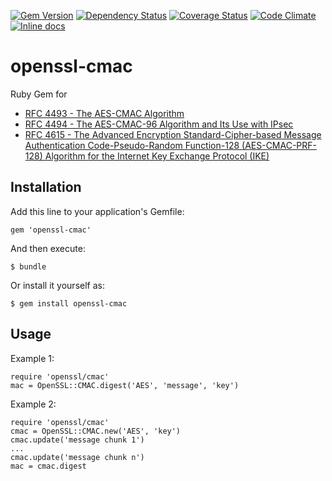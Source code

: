 [![Gem Version](https://badge.fury.io/rb/openssl-cmac.png)](http://badge.fury.io/rb/openssl-cmac)
[![Dependency Status](https://gemnasium.com/SmallLars/openssl-cmac.png)](https://gemnasium.com/SmallLars/openssl-cmac)
[![Coverage Status](https://coveralls.io/repos/SmallLars/openssl-cmac/badge.png?branch=master)](https://coveralls.io/r/SmallLars/openssl-cmac)
[![Code Climate](https://codeclimate.com/github/SmallLars/openssl-cmac.png)](https://codeclimate.com/github/SmallLars/openssl-cmac)
[![Inline docs](http://inch-ci.org/github/smalllars/openssl-cmac.png)](http://inch-ci.org/github/smalllars/openssl-cmac)

# openssl-cmac

Ruby Gem for
* [RFC 4493 - The AES-CMAC Algorithm](http://tools.ietf.org/html/rfc4493)
* [RFC 4494 - The AES-CMAC-96 Algorithm and Its Use with IPsec](http://tools.ietf.org/html/rfc4494)
* [RFC 4615 - The Advanced Encryption Standard-Cipher-based Message Authentication Code-Pseudo-Random Function-128 (AES-CMAC-PRF-128) Algorithm for the Internet Key Exchange Protocol (IKE)](http://tools.ietf.org/html/rfc4615)

## Installation

Add this line to your application's Gemfile:

    gem 'openssl-cmac'

And then execute:

    $ bundle

Or install it yourself as:

    $ gem install openssl-cmac

## Usage

Example 1:

    require 'openssl/cmac'
    mac = OpenSSL::CMAC.digest('AES', 'message', 'key')

Example 2:

    require 'openssl/cmac'
    cmac = OpenSSL::CMAC.new('AES', 'key')
    cmac.update('message chunk 1')
    ...
    cmac.update('message chunk n')
    mac = cmac.digest
